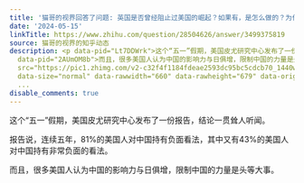 ```yaml
---
title: '猫哥的视界回答了问题: 英国是否曾经阻止过美国的崛起？如果有，是怎么做的？为什么失败了？中国能否从中获得经验教训？'
date: '2024-05-15'
linkTitle: https://www.zhihu.com/question/28504626/answer/3499375819
source: 猫哥的视界的知乎动态
description: <p data-pid="Lt7DDWrk">这个“五一”假期，美国皮尤研究中心发布了一份报告，结论一贯耸人听闻。</p><p data-pid="78iTP392">报告说，连续五年，81%的美国人对中国持有负面看法，其中又有43%的美国人对中国持有非常负面的看法。</p><p
  data-pid="2AUmOM8b">而且，很多美国人认为中国的影响力与日俱增，限制中国的力量是头等大事。</p><figure data-size="normal"><img
  src="https://pic1.zhimg.com/v2-c32f4f1184fdeae2593dc95bc5cdcb70_1440w.jpg" data-caption=""
  data-size="normal" data-rawwidth="660" data-rawheight="679" data-original-token="v2-458614c468222326
  ...
disable_comments: true
---
```

<p data-pid="Lt7DDWrk">这个“五一”假期，美国皮尤研究中心发布了一份报告，结论一贯耸人听闻。</p><p data-pid="78iTP392">报告说，连续五年，81%的美国人对中国持有负面看法，其中又有43%的美国人对中国持有非常负面的看法。</p><p data-pid="2AUmOM8b">而且，很多美国人认为中国的影响力与日俱增，限制中国的力量是头等大事。</p><figure data-size="normal"><img src="https://pic1.zhimg.com/v2-c32f4f1184fdeae2593dc95bc5cdcb70_1440w.jpg" data-caption="" data-size="normal" data-rawwidth="660" data-rawheight="679" data-original-token="v2-458614c468222326 ...